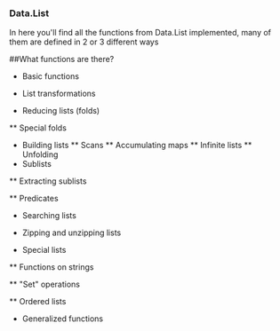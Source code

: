 ### Data.List
In here you'll find all the functions from Data.List implemented, many of them are defined in 2 or 3 different ways

##What functions are there?
   * Basic functions

   * List transformations

   * Reducing lists (folds)

   ** Special folds

   * Building lists
    ** Scans
    ** Accumulating maps
    ** Infinite lists
    ** Unfolding
   * Sublists

   ** Extracting sublists

   ** Predicates

   * Searching lists

   * Zipping and unzipping lists

   * Special lists

   ** Functions on strings

   ** \"Set\" operations

   ** Ordered lists

   * Generalized functions
